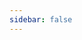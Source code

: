 ```yaml
---
sidebar: false
---
```


<script setup lang="ts">
    import {onMounted} from 'vue'
import { useBlogType } from "vuepress-plugin-blog2/client";
const articles = useBlogType("article");
onMounted(()=>{
  console.log(articles,'articles')
})
</script>
